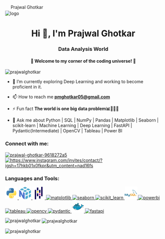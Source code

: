 <marquee direction="right" > Prajwal Ghotkar </marquee>
![logo](https://images.squarespace-cdn.com/content/v1/5eea681ba10cc5139559fcca/99933882-3dea-4096-a207-835d29abc1e6/Humans+vs+AI.png?format=1500w)
<h1 align="center">Hi 👋, I'm Prajwal Ghotkar</h1>
<h3 align="center">Data Analysis World</h3>
<h4 align="center">🌟 Welcome to my corner of the coding universe! 🌟 </h4>
<p align="left"> <img src="https://komarev.com/ghpvc/?username=prajwalghotkar&label=Profile%20views&color=0e75b6&style=flat" alt="prajwalghotkar" /> </p>

- 🌱 I’m currently exploring Deep Learning and working to become proficient in it.

- 📫 How to reach me **pmghotkar05@gmail.com**

- ⚡ Fun fact **The world is one big data problem📊👨🏻‍💻**

- 💬 Ask me about Python | SQL | NumPy | Pandas | Matplotlib | Seaborn | scikit-learn | Machine Learning | Deep Learning | FastAPI | Pydantic(Intermediate) | OpenCV | Tableau | Power BI

<h3 align="left">Connect with me:</h3>
<p align="left">
<a href="https://linkedin.com/in/prajwal-ghotkar-9618272a5" target="blank"><img align="center" src="https://raw.githubusercontent.com/rahuldkjain/github-profile-readme-generator/master/src/images/icons/Social/linked-in-alt.svg" alt="prajwal-ghotkar-9618272a5" height="30" width="40" /></a>
<a href="https://instagram.com/https://www.instagram.com/invites/contact/?igsh=17hkb01x0fkpr&utm_content=nad16fs" target="blank"><img align="center" src="https://raw.githubusercontent.com/rahuldkjain/github-profile-readme-generator/master/src/images/icons/Social/instagram.svg" alt="https://www.instagram.com/invites/contact/?igsh=17hkb01x0fkpr&utm_content=nad16fs" height="30" width="40" /></a>
</p>

<h3 align="left">Languages and Tools:</h3>
<p align="left"> 
  <!-- Python -->
  <a href="https://www.python.org" target="_blank" rel="noreferrer"> 
    <img src="https://raw.githubusercontent.com/devicons/devicon/master/icons/python/python-original.svg" alt="python" width="40" height="40"/> 
  </a> 

  <!-- NumPy -->
  <a href="https://numpy.org/" target="_blank" rel="noreferrer"> 
    <img src="https://raw.githubusercontent.com/devicons/devicon/master/icons/numpy/numpy-original.svg" alt="numpy" width="40" height="40"/> 
  </a> 

  <!-- Pandas -->
  <a href="https://pandas.pydata.org/" target="_blank" rel="noreferrer"> 
    <img src="https://raw.githubusercontent.com/devicons/devicon/master/icons/pandas/pandas-original.svg" alt="pandas" width="40" height="40"/> 
  </a> 

  <!-- Matplotlib -->
  <a href="https://matplotlib.org/" target="_blank" rel="noreferrer"> 
    <img src="https://upload.wikimedia.org/wikipedia/commons/8/84/Matplotlib_icon.svg" alt="matplotlib" width="40" height="40"/> 
  </a> 

  <!-- Seaborn -->
  <a href="https://seaborn.pydata.org/" target="_blank" rel="noreferrer"> 
    <img src="https://seaborn.pydata.org/_images/logo-mark-lightbg.svg" alt="seaborn" width="40" height="40"/> 
  </a> 

  <!-- Scikit-learn -->
  <a href="https://scikit-learn.org/" target="_blank" rel="noreferrer"> 
    <img src="https://upload.wikimedia.org/wikipedia/commons/0/05/Scikit_learn_logo_small.svg" alt="scikit_learn" width="40" height="40"/> 
  </a> 

  <!-- SQL -->
  <a href="https://www.mysql.com/" target="_blank" rel="noreferrer"> 
    <img src="https://raw.githubusercontent.com/devicons/devicon/master/icons/mysql/mysql-original-wordmark.svg" alt="sql" width="40" height="40"/> 
  </a> 

  <!-- Power BI -->
  <a href="https://powerbi.microsoft.com/" target="_blank" rel="noreferrer"> 
    <img src="https://raw.githubusercontent.com/microsoft/PowerBI-Icons/main/SVG/Power-BI.svg" alt="powerbi" width="40" height="40"/> 
  </a> 

  <!-- Tableau -->
<a href="https://www.tableau.com/" target="_blank" rel="noreferrer"> 
  <img src="https://cdn.worldvectorlogo.com/logos/tableau-software.svg" alt="tableau" width="40" height="40"/> 
</a> 

  <!-- OpenCV -->
  <a href="https://opencv.org/" target="_blank" rel="noreferrer"> 
    <img src="https://raw.githubusercontent.com/opencv/opencv/master/doc/opencv-logo2.png" alt="opencv" width="40" height="40"/> 
  </a> 

  <!-- Pydantic -->
  <a href="https://docs.pydantic.dev/" target="_blank" rel="noreferrer"> 
    <img src="https://avatars.githubusercontent.com/u/126759922?s=200&v=4" alt="pydantic" width="40" height="40"/> 
  </a> 

  <!-- Docker -->
  <a href="https://www.docker.com/" target="_blank" rel="noreferrer"> 
    <img src="https://raw.githubusercontent.com/devicons/devicon/master/icons/docker/docker-original.svg" alt="docker" width="40" height="40"/> 
  </a> 

  <!-- FastAPI -->
  <a href="https://fastapi.tiangolo.com/" target="_blank" rel="noreferrer"> 
    <img src="https://fastapi.tiangolo.com/img/logo-margin/logo-teal.png" alt="fastapi" width="40" height="40"/> 
  </a> 
</p>

<p><img align="left" src="https://github-readme-stats.vercel.app/api/top-langs?username=prajwalghotkar&show_icons=true&locale=en&layout=compact" alt="prajwalghotkar" /></p>

<p>&nbsp;<img align="center" src="https://github-readme-stats.vercel.app/api?username=prajwalghotkar&show_icons=true&locale=en" alt="prajwalghotkar" /></p>

<p><img align="center" src="https://github-readme-streak-stats.herokuapp.com/?user=prajwalghotkar&" alt="prajwalghotkar" /></p>


